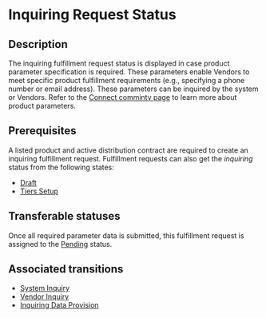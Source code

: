 # Inquiring Request Status
## Description
The inquiring fulfillment request status is displayed in case product parameter specification is required. These parameters enable Vendors to meet specific product fulfillment requirements (e.g., specifying a phone number or email address). These parameters can be inquired by the system or Vendors. Refer to the [Connect comminty page](https://connect.cloudblue.com/community/modules/products/parameters/) to learn more about product parameters.
## Prerequisites
A listed product and active distribution contract are required to create an inquiring fulfillment request. Fulfillment requests can also get the *inquiring* status from the following states:

* [Draft](s-a-draft.html)
* [Tiers Setup](s-c-tiers-setup.html)
## Transferable statuses
Once all required parameter data is submitted, this fulfillment request is assigned to the [Pending](s-b-pending.html) status.
## Associated transitions
* [System Inquiry](t8-pending-inquiring.html)
* [Vendor Inquiry](t9-pending-inquiring.html)
* [Inquiring Data Provision](t10-inquiring-pending.html)
